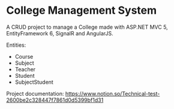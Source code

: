 # College Management System

A CRUD project to manage a College made with ASP.NET MVC 5, EntityFramework 6, SignalR and AngularJS.

Entities:
* Course
* Subject
* Teacher
* Student
* SubjectStudent

Project documentation: https://www.notion.so/Technical-test-2600be2c328447f7861d0d5399bf1d31
